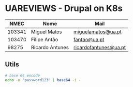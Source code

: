 # UAREVIEWS - Drupal on K8s

| NMEC   | Nome            | Mail                  |
|--------|-----------------|-----------------------|
| 103341 | Miguel Matos    | miguelamatos@ua.pt    |
| 103470 | Filipe Antão    | fantao@ua.pt          |
| 98275  | Ricardo Antunes | ricardofantunes@ua.pt |

## Utils

```bash
# base 64 encode
echo -n "password123" | base64 -i -
```
